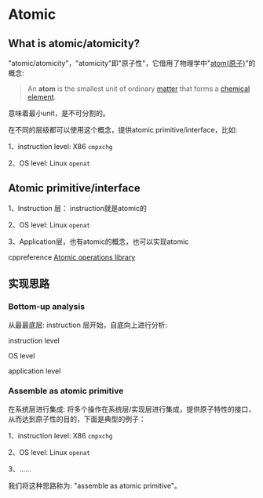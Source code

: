 # Atomic



## What is atomic/atomicity?

"atomic/atomicity"，"atomicity"即"原子性"，它借用了物理学中"[atom(原子)](http://en.wiki.sxisa.org/wiki/Atom)"的概念: 

> An **atom** is the smallest unit of ordinary [matter](http://en.wiki.sxisa.org/wiki/Matter) that forms a [chemical element](http://en.wiki.sxisa.org/wiki/Chemical_element). 

意味着最小unit，是不可分割的。

在不同的层级都可以使用这个概念，提供atomic primitive/interface，比如:

1、instruction level: X86 `cmpxchg`

2、OS level: Linux `openat`

## Atomic primitive/interface

1、Instruction 层： instruction就是atomic的

2、OS level: Linux `openat`

3、Application层，也有atomic的概念，也可以实现atomic

cppreference [Atomic operations library](https://en.cppreference.com/w/cpp/atomic)



## 实现思路

### Bottom-up analysis

从最最底层: instruction 层开始，自底向上进行分析: 

instruction level

OS level

application  level

### Assemble as atomic primitive

在系统层进行集成: 将多个操作在系统层/实现层进行集成，提供原子特性的接口，从而达到原子性的目的，下面是典型的例子：

1、instruction level: X86 `cmpxchg`

2、OS level: Linux `openat`

3、......

我们将这种思路称为: "assemble as atomic primitive"。